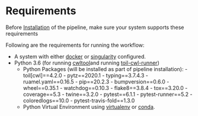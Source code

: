 # Requirements

Before [Installation](installation-and-usage.md) of the pipeline, make sure your system supports these requirements

Following are the requirements for running the workflow:

- A system with either [docker](https://www.docker.com/) or [singularity](https://sylabs.io/docs/) configured.
- Python 3.6 \(for running [cwltool](https://github.com/common-workflow-language/cwltool)and running [toil-cwl-runner](https://toil.readthedocs.io/en/latest/running/introduction.html)\)
  - Python Packages \(will be installed as part of pipeline installation\):
        -   toil\[cwl\]==4.2.0
        -   pytz==2020.1
        -   typing==3.7.4.3
        -   ruamel.yaml==0.16.5
        -   pip==20.2.3
        -   bumpversion==0.6.0
        -   wheel==0.35.1
        -   watchdog==0.10.3
        -   flake8==3.8.4
        -   tox==3.20.0
        -   coverage==5.3
        -   twine==3.2.0
        -   pytest==6.1.1
        -   pytest-runner==5.2
        -   coloredlogs==10.0
        -   pytest-travis-fold==1.3.0
  - Python Virtual Environment using [virtualenv](https://virtualenv.pypa.io/) or [conda](https://docs.conda.io/en/latest/).

